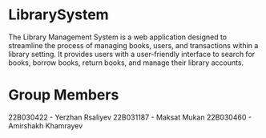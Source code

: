 # LibrarySystem

The Library Management System is a web application designed to streamline the process of managing books, users, and transactions within a library setting. It provides users with a user-friendly interface to search for books, borrow books, return books, and manage their library accounts.

# Group Members

22B030422 - Yerzhan Rsaliyev
22B031187 - Maksat Mukan 
22B030460 - Amirshakh Khamrayev
